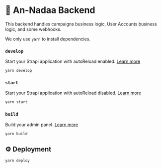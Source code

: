 # 🚀 An-Nadaa Backend

This backend handles campaigns business logic, User Accounts business logic, and some webhooks.

We only use `yarn` to install dependencies.

### `develop`

Start your Strapi application with autoReload enabled. [Learn more](https://docs.strapi.io/developer-docs/latest/developer-resources/cli/CLI.html#strapi-develop)

```bash
yarn develop
```

### `start`

Start your Strapi application with autoReload disabled. [Learn more](https://docs.strapi.io/developer-docs/latest/developer-resources/cli/CLI.html#strapi-start)

```bash
yarn start
```

### `build`

Build your admin panel. [Learn more](https://docs.strapi.io/developer-docs/latest/developer-resources/cli/CLI.html#strapi-build)

```bash
yarn build
```

## ⚙️ Deployment

```bash
yarn deploy
```

<!-- ## ✨ Community
 -->

